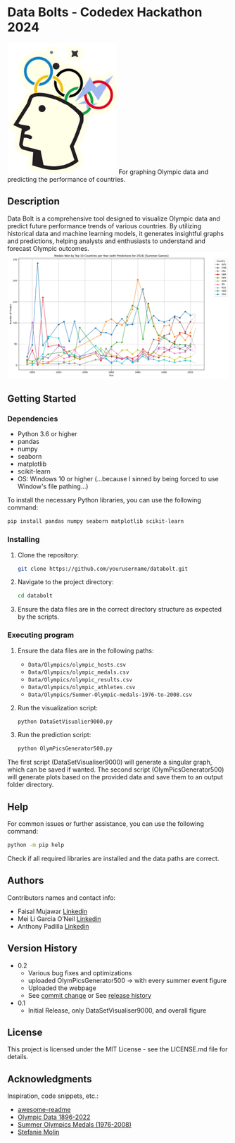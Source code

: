 # Data Bolts - Codedex Hackathon 2024
<img  src="Webpage/static/logo.png"  alt="Logo">
For graphing Olympic data and predicting the performance of countries.

## Description

Data Bolt is a comprehensive tool designed to visualize Olympic data and predict future performance trends of various countries. By utilizing historical data and machine learning models, it generates insightful graphs and predictions, helping analysts and enthusiasts to understand and forecast Olympic outcomes.
<img src="Webpage/static/Figure_1.png" alt="graph">
## Getting Started

### Dependencies

* Python 3.6 or higher
* pandas
* numpy
* seaborn
* matplotlib
* scikit-learn
* OS: Windows 10 or higher (...because I sinned by being forced to use Window's file pathing...)

To install the necessary Python libraries, you can use the following command:
```sh
pip install pandas numpy seaborn matplotlib scikit-learn
```

### Installing

1. Clone the repository:
    ```sh
    git clone https://github.com/yourusername/databolt.git
    ```
2. Navigate to the project directory:
    ```sh
    cd databolt
    ```
3. Ensure the data files are in the correct directory structure as expected by the scripts.

### Executing program

1. Ensure the data files are in the following paths:
    - `Data/Olympics/olympic_hosts.csv`
    - `Data/Olympics/olympic_medals.csv`
    - `Data/Olympics/olympic_results.csv`
    - `Data/Olympics/olympic_athletes.csv`
    - `Data/Olympics/Summer-Olympic-medals-1976-to-2008.csv`

2. Run the visualization script:
    ```sh
    python DataSetVisualier9000.py
    ```

3. Run the prediction script:
    ```sh
    python OlymPicsGenerator500.py
    ```
The first script (DataSetVisualiser9000) will generate a singular graph, which can be saved if wanted.
The second script (OlymPicsGenerator500) will generate plots based on the provided data and save them to an output folder directory.

## Help

For common issues or further assistance, you can use the following command:
```sh
python -m pip help
```
Check if all required libraries are installed and the data paths are correct.

## Authors

Contributors names and contact info:
- Faisal Mujawar [Linkedin](https://www.linkedin.com/in/faisal-mujawar/)
- Mei Li Garcia O’Neil [Linkedin](https://www.linkedin.com/in/mei-li-oneil-a17b57229/)
- Anthony Padilla [Linkedin](https://www.linkedin.com/in/anthony-padilla-9401a0247/)

## Version History

* 0.2
    * Various bug fixes and optimizations
    * uploaded OlymPicsGenerator500 -> with every summer event figure
    * Uploaded the webpage
    * See [commit change]() or See [release history]()
* 0.1
    * Initial Release, only DataSetVisualiser9000, and overall figure

## License

This project is licensed under the MIT License - see the LICENSE.md file for details.

## Acknowledgments

Inspiration, code snippets, etc.:
* [awesome-readme](https://github.com/matiassingers/awesome-readme)
* [Olympic Data 1896-2022](https://www.kaggle.com/datasets/piterfm/olympic-games-medals-19862018)
* [Summer Olympics Medals (1976-2008)](https://www.kaggle.com/datasets/divyansh22/summer-olympics-medals)
* [Stefanie Molin](https://github.com/stefmolin)


